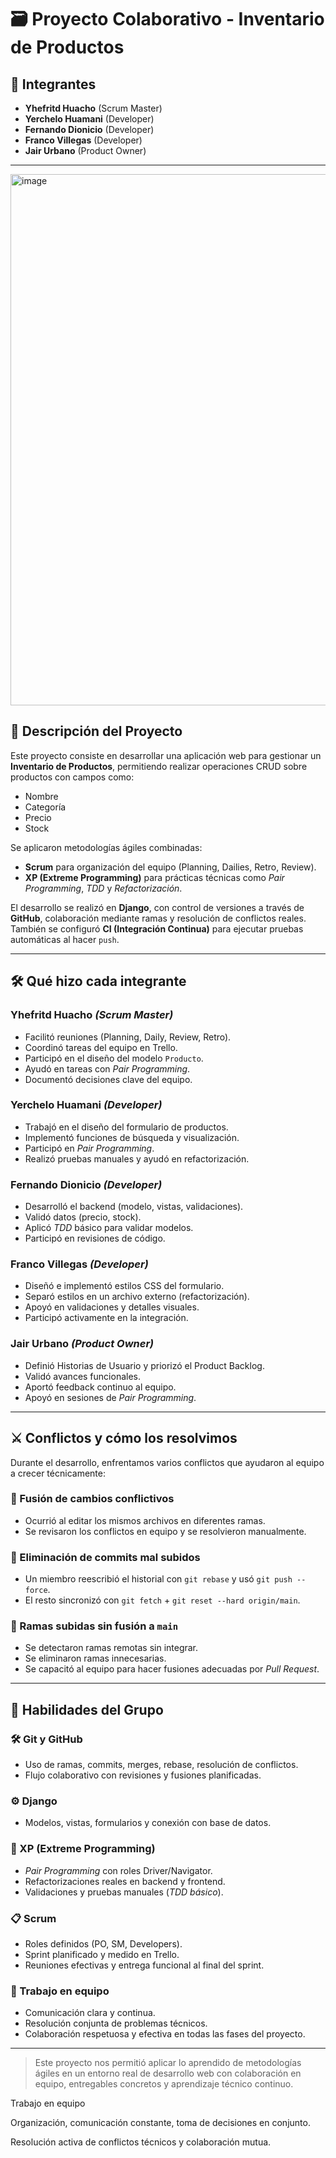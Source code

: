 # 🗃️ Proyecto Colaborativo - Inventario de Productos

## 👥 Integrantes

- **Yhefritd Huacho** (Scrum Master)  
- **Yerchelo Huamani** (Developer)  
- **Fernando Dionicio** (Developer)  
- **Franco Villegas** (Developer)  
- **Jair Urbano** (Product Owner)  

---
<img width="1881" height="850" alt="image" src="https://github.com/user-attachments/assets/b68ab2ba-2707-4144-a7b8-1fd1d3cb3156" />

## 📌 Descripción del Proyecto

Este proyecto consiste en desarrollar una aplicación web para gestionar un **Inventario de Productos**, permitiendo realizar operaciones CRUD sobre productos con campos como:

- Nombre
- Categoría
- Precio
- Stock

Se aplicaron metodologías ágiles combinadas:

- **Scrum** para organización del equipo (Planning, Dailies, Retro, Review).
- **XP (Extreme Programming)** para prácticas técnicas como *Pair Programming*, *TDD* y *Refactorización*.

El desarrollo se realizó en **Django**, con control de versiones a través de **GitHub**, colaboración mediante ramas y resolución de conflictos reales. También se configuró **CI (Integración Continua)** para ejecutar pruebas automáticas al hacer `push`.

---

## 🛠️ Qué hizo cada integrante

### Yhefritd Huacho *(Scrum Master)*  
- Facilitó reuniones (Planning, Daily, Review, Retro).  
- Coordinó tareas del equipo en Trello.  
- Participó en el diseño del modelo `Producto`.  
- Ayudó en tareas con *Pair Programming*.  
- Documentó decisiones clave del equipo.

### Yerchelo Huamani *(Developer)*  
- Trabajó en el diseño del formulario de productos.  
- Implementó funciones de búsqueda y visualización.  
- Participó en *Pair Programming*.  
- Realizó pruebas manuales y ayudó en refactorización.

### Fernando Dionicio *(Developer)*  
- Desarrolló el backend (modelo, vistas, validaciones).  
- Validó datos (precio, stock).  
- Aplicó *TDD* básico para validar modelos.  
- Participó en revisiones de código.

### Franco Villegas *(Developer)*  
- Diseñó e implementó estilos CSS del formulario.  
- Separó estilos en un archivo externo (refactorización).  
- Apoyó en validaciones y detalles visuales.  
- Participó activamente en la integración.

### Jair Urbano *(Product Owner)*  
- Definió Historias de Usuario y priorizó el Product Backlog.  
- Validó avances funcionales.  
- Aportó feedback continuo al equipo.  
- Apoyó en sesiones de *Pair Programming*.

---

## ⚔️ Conflictos y cómo los resolvimos

Durante el desarrollo, enfrentamos varios conflictos que ayudaron al equipo a crecer técnicamente:

### 🔁 Fusión de cambios conflictivos
- Ocurrió al editar los mismos archivos en diferentes ramas.
- Se revisaron los conflictos en equipo y se resolvieron manualmente.

### 🧱 Eliminación de commits mal subidos
- Un miembro reescribió el historial con `git rebase` y usó `git push --force`.
- El resto sincronizó con `git fetch` + `git reset --hard origin/main`.

### 🌱 Ramas subidas sin fusión a `main`
- Se detectaron ramas remotas sin integrar.
- Se eliminaron ramas innecesarias.
- Se capacitó al equipo para hacer fusiones adecuadas por *Pull Request*.

---

## 🧠 Habilidades del Grupo

### 🛠️ Git y GitHub
- Uso de ramas, commits, merges, rebase, resolución de conflictos.
- Flujo colaborativo con revisiones y fusiones planificadas.

### ⚙️ Django
- Modelos, vistas, formularios y conexión con base de datos.

### 🚀 XP (Extreme Programming)
- *Pair Programming* con roles Driver/Navigator.
- Refactorizaciones reales en backend y frontend.
- Validaciones y pruebas manuales (*TDD básico*).

### 📋 Scrum
- Roles definidos (PO, SM, Developers).
- Sprint planificado y medido en Trello.
- Reuniones efectivas y entrega funcional al final del sprint.

### 🤝 Trabajo en equipo
- Comunicación clara y continua.
- Resolución conjunta de problemas técnicos.
- Colaboración respetuosa y efectiva en todas las fases del proyecto.

---

> Este proyecto nos permitió aplicar lo aprendido de metodologías ágiles en un entorno real de desarrollo web con colaboración en equipo, entregables concretos y aprendizaje técnico continuo.


Trabajo en equipo

Organización, comunicación constante, toma de decisiones en conjunto.

Resolución activa de conflictos técnicos y colaboración mutua.
